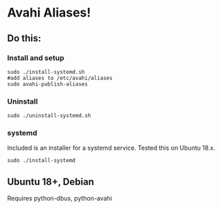 Avahi Aliases!
==============

Do this:
--------

### Install and setup

    sudo ./install-systemd.sh
    #add aliases to /etc/avahi/aliases
    sudo avahi-publish-aliases

### Uninstall

    sudo ./uninstall-systemd.sh

### systemd

Included is an installer for a systemd service. Tested this on Ubuntu 18.x.

    sudo ./install-systemd


Ubuntu 18+, Debian
------------------
Requires python-dbus, python-avahi

